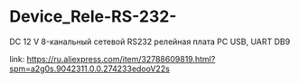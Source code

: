  # Device_Rele-RS-232-

 DC 12 V 8-канальный сетевой RS232 релейная плата PC USB, UART DB9
 
 link: https://ru.aliexpress.com/item/32788609819.html?spm=a2g0s.9042311.0.0.274233edooV22s
